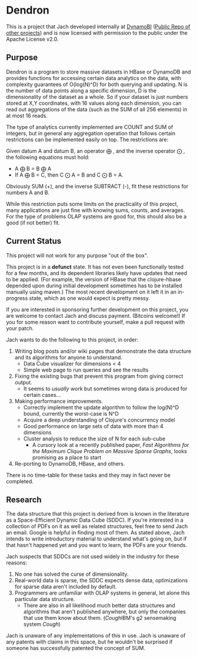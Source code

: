 # Dendron

This is a project that Jach developed internally at [DynamoBI](http://www.dynamobi.com/c/)
([Public Repo of other projects](https://github.com/luciddb)) and is now licensed with permission
to the public under the Apache License v2.0.

## Purpose

Dendron is a program to store massive datasets in HBase or DynamoDB and provides functions
for accessing certain data analytics on the data, with complexity guarantees of
O(log(N)^D) for both querying and updating. N is the number of data points along a specific
dimension, D is the dimensionality of the dataset as a whole. So if your dataset is just numbers
stored at X,Y coordinates, with 16 values along each dimension, you can read out aggregations
of the data (such as the SUM of all 256 elements) in at most 16 reads.

The type of analytics currently implemented are COUNT and SUM of integers, but in general any
aggregation operation that follows certain restrictions can be implemented easily on top.
The restrictions are:

Given datum A and datum B, an operator ⨁ , and the inverse operator ⨀ ,
the following equations must hold:
* A ⨁  B = B ⨁  A
* If A ⨁  B = C, then C ⨀  A = B and C ⨀  B = A.

Obviously SUM (+), and the inverse SUBTRACT (-), fit these restrictions for numbers A and B.

While this restriction puts some limits on the practicality of this project, many applications
are just fine with knowing sums, counts, and averages. For the type of problems OLAP systems
are good for, this should also be a good (if not better) fit.

## Current Status

This project will not work for any purpose "out of the box".

This project is in a **defunct** state. It has not even been functionally tested for a few
months, and its dependent libraries likely have updates that need to be applied. (For example,
the version of HBase that the clojure-hbase depended upon during initial development sometimes
has to be installed manually using maven.) The most recent development on it left it
in an in-progress state, which as one would expect is pretty messy.

If you are interested in sponsoring further development on this project, you are welcome to contact
Jach and discuss payment. (Bitcoins welcome!) If you for some reason want to contribute yourself,
make a pull request with your patch.

Jach wants to do the following to this project, in order:

1. Writing blog posts and/or wiki pages that demonstrate the data structure and its algorithms for anyone to understand.
    * Data Cube visualizer for dimensions < 4
    * Simple web page to run queries and see the results
2. Fixing the existing bugs that prevent this program from giving correct output.
    * It seems to *usually* work but sometimes wrong data is produced for certain cases...
3. Making performance improvements.
    * Correctly implement the update algorithm to follow the log(N)^D bound, currently the worst-case is N^D
    * Acquire a deep understanding of Clojure's concurrency model
    * Good performance on large sets of data with more than 4 dimensions
    * Cluster analysis to reduce the size of N for each sub-cube
        * A cursory look at a recently published paper, *Fast Algorithms for the Maximum Clique Problem on Massive Sparse Graphs*, looks promising as a place to start
4. Re-porting to DynamoDB, HBase, and others.

There is no time-table for these tasks and they may in fact never be completed.

## Research

The data structure that this project is derived from is known in the literature as
a Space-Efficient Dynamic Data Cube (SDDC). If you're interested in a collection of PDFs
on it as well as related structures, feel free to send Jach an email. Google is helpful
in finding most of them. As stated above, Jach intends to write introductory material to
understand what's going on, but if that hasn't happened yet and you want to learn, the PDFs
are your friends.

Jach suspects that SDDCs are not used widely in the industry for these reasons:

1. No one has solved the curse of dimensionality.
2. Real-world data is sparse, the SDDC expects dense data, optimizations for sparse data aren't included by default.
3. Programmers are unfamiliar with OLAP systems in general, let alone this particular data structure.
    * There are also in all likelihood much better data structures and algorithms that aren't published anywhere, but only the companies that use them know about them. (*Cough*IBM's g2 sensemaking system *Cough*)

Jach is unaware of any implementations of this in use.
Jach is unaware of any patents with claims in this space, but he wouldn't be surprised if someone
has successfully patented the concept of SUM.
